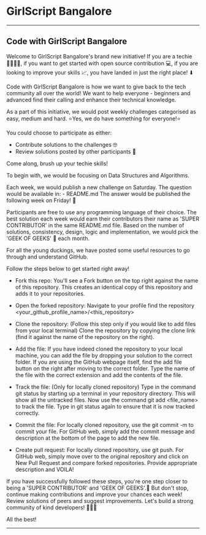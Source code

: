 # GirlScript Bangalore
<hr>

## Code with GirlScript Bangalore

Welcome to GirlScript Bangalore's brand new initiative! If you are a techie 👨‍💻👩‍💻, if you want to get started with open source contribution 💻, if you are looking to improve your skills 📈, you have landed in just the right place! ⬇

Code with GirlScript Bangalore is how we want to give back to the tech community all over the world! We want to help everyone - beginners and advanced find their calling and enhance their technical knowledge.

As a part of this initiative, we would post weekly challenges categorised as easy, medium and hard.
⭐Yes, we do have something for everyone!⭐

You could choose to participate as either:
- Contribute solutions to the challenges 🤓
- Review solutions posted by other participants 🧐

Come along, brush up your techie skills!

To begin with, we would be focusing on Data Structures and Algorithms. 

Each week, we would publish a new challenge on Saturday. The question would be available in: <Date folder> - README.md 
The answer would be published the following week on Friday! 🍻

Participants are free to use any programming language of their choice. The best solution each week would earn their contributors their name as 'SUPER CONTRIBUTOR'  in the same README.md file.
Based on the number of solutions, consistency, design, logic and implementation, we would pick the 'GEEK OF GEEKS' 👑 each month.

For all the young duckings, we have posted some useful resources to go through and understand GitHub. 
<Links>
<Docs GitHub>

Follow the steps below to get started right away!

- Fork this repo: You'll see a Fork button on the top right against the name of this repository. This creates an identical copy of this repository and adds it to your repositories.

- Open the forked repository: Navigate to your profile find the repository <your_github_profile_name>/<this_repository>

- Clone the repository: (Follow this step only if you would like to add files from your local terminal) Clone the repository by copying the clone link (find it against the name of the repository on the right). 

- Add the file: If you have indeed cloned the repository to your local machine, you can add the file by dropping your solution to the correct folder. 
If you are using the GitHub webpage itself, find the add file button on the right after moving to the correct folder. Type the name of the file with the correct extension and add the contents of the file.

- Track the file: (Only for locally cloned repository) Type in the command git status by starting up a terminal in your repository directory. This will show all the untracked files.
Now use the command git add <file_name> to track the file. Type in git status again to ensure that it is now tracked correctly.

- Commit the file: For locally cloned repository, use the git commit -m <commit message> to commit your file. 
For GitHub web, simply add the commit message and description at the bottom of the page to add the new file.

- Create pull request: For locally cloned repository, use git push. 
For GitHub web, simply move over to the original repository and click on New Pull Request and compare forked repositories. Provide appropriate description and VOILA!

If you have successfully followed these steps, you're one step closer to being a 'SUPER CONTRIBUTOR' and 'GEEK OF GEEKS'.🥳 But don't stop, continue making contributions and improve your chances each week! Review solutions of peers and suggest improvements. Let's build a strong community of kind developers! 👭👫👬

All the best!
  
<hr>
